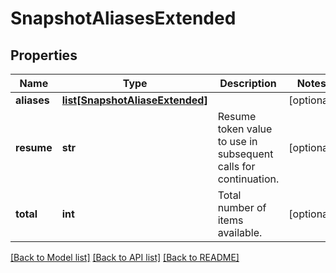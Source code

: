 # SnapshotAliasesExtended

## Properties
Name | Type | Description | Notes
------------ | ------------- | ------------- | -------------
**aliases** | [**list[SnapshotAliaseExtended]**](SnapshotAliaseExtended.md) |  | [optional] 
**resume** | **str** | Resume token value to use in subsequent calls for continuation. | [optional] 
**total** | **int** | Total number of items available. | [optional] 

[[Back to Model list]](../README.md#documentation-for-models) [[Back to API list]](../README.md#documentation-for-api-endpoints) [[Back to README]](../README.md)


